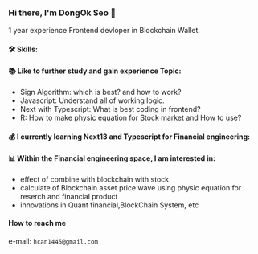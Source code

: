 ### Hi there, I'm DongOk Seo 👋

1 year experience Frontend devloper in Blockchain Wallet.
<!--
**SeoDongOk/SeoDongOk** is a ✨ _special_ ✨ repository because its `README.md` (this file) appears on your GitHub profile.

Here are some ideas to get you started:

- 🔭 I’m currently working on ...
- 🌱 I’m currently learning ...
- 👯 I’m looking to collaborate on ...
- 🤔 I’m looking for help with ...
- 💬 Ask me about ...
- 📫 How to reach me: ...
- 😄 Pronouns: ...
- ⚡ Fun fact: ...
-->


#### 🛠️ Skills:


#### 📚 Like to further study and gain experience Topic:
  - Sign Algorithm: which is best? and how to work?
  - Javascript: Understand all of working logic.
  - Next with Typescript: What is best coding in frontend?
  - R: How to make physic equation for Stock market and How to use?

#### 💰 I currently learning Next13 and Typescript for Financial engineering:

#### 📊 Within the Financial engineering space, I am interested in:
  - effect of combine with blockchain with stock
  - calculate of Blockchain asset price wave using physic equation for reserch and financial product 
  - innovations in Quant financial,BlockChain System, etc


#### How to reach me

e-mail: `hcan1445@gmail.com`



